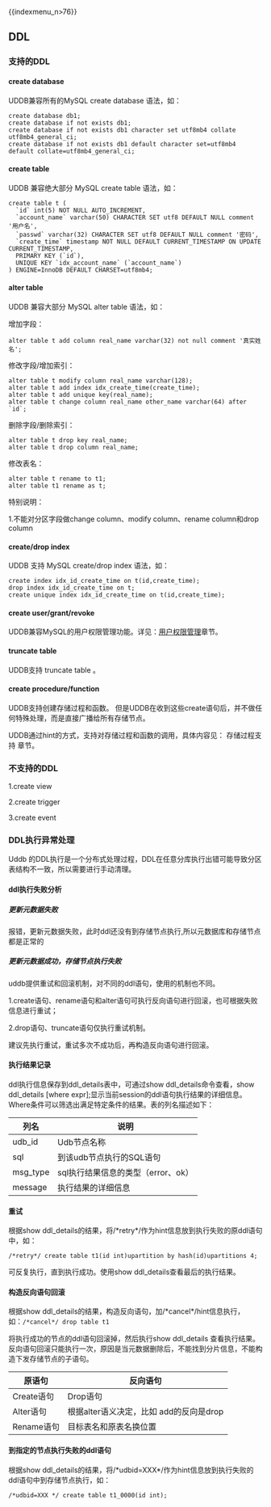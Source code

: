 {{indexmenu_n>76}}

## DDL

### 支持的DDL

#### create database

UDDB兼容所有的MySQL create database 语法，如：
```
create database db1;
create database if not exists db1;
create database if not exists db1 character set utf8mb4 collate utf8mb4_general_ci;
create database if not exists db1 default character set=utf8mb4 default collate=utf8mb4_general_ci;   
```
#### create table

UDDB 兼容绝大部分 MySQL create table 语法，如：
```
create table t (
  `id` int(5) NOT NULL AUTO_INCREMENT,
  `account_name` varchar(50) CHARACTER SET utf8 DEFAULT NULL comment '用户名',
  `passwd` varchar(32) CHARACTER SET utf8 DEFAULT NULL comment '密码',
  `create_time` timestamp NOT NULL DEFAULT CURRENT_TIMESTAMP ON UPDATE CURRENT_TIMESTAMP,
  PRIMARY KEY (`id`),
  UNIQUE KEY `idx_account_name` (`account_name`)
) ENGINE=InnoDB DEFAULT CHARSET=utf8mb4;
```
####  alter table

UDDB 兼容大部分 MySQL alter table 语法，如：

增加字段：

``` alter table t add column real_name varchar(32) not null comment '真实姓名'; ```

修改字段/增加索引：
```
alter table t modify column real_name varchar(128);
alter table t add index idx_create_time(create_time);
alter table t add unique key(real_name);
alter table t change column real_name other_name varchar(64) after `id`;
```
删除字段/删除索引：
```
alter table t drop key real_name; 
alter table t drop column real_name; 
```

修改表名：

```
alter table t rename to t1; 
alter table t1 rename as t; 
```

特别说明：

1.不能对分区字段做change column、modify column、rename column和drop column

####  create/drop index

UDDB 支持 MySQL create/drop index 语法，如：
```
create index idx_id_create_time on t(id,create_time);
drop index idx_id_create_time on t;
create unique index idx_id_create_time on t(id,create_time);  
```
####  create user/grant/revoke

UDDB兼容MySQL的用户权限管理功能。详见：[用户权限管理](/database/uddb/user/)章节。

####  truncate table

UDDB支持 truncate table 。

#### create procedure/function

UDDB支持创建存储过程和函数。 但是UDDB在收到这些create语句后，并不做任何特殊处理，而是直接广播给所有存储节点。

UDDB通过hint的方式，支持对存储过程和函数的调用，具体内容见： 存储过程支持 章节。

### 不支持的DDL

1.create view

2.create trigger

3.create event

### DDL执行异常处理

Uddb 的DDL执行是一个分布式处理过程，DDL在任意分库执行出错可能导致分区表结构不一致，所以需要进行手动清理。

#### ddl执行失败分析

##### 更新元数据失败

报错，更新元数据失败，此时ddl还没有到存储节点执行,所以元数据库和存储节点都是正常的

##### 更新元数据成功，存储节点执行失败

uddb提供重试和回滚机制，对不同的ddl语句，使用的机制也不同。

1.create语句、rename语句和alter语句可执行反向语句进行回滚，也可根据失败信息进行重试；

2.drop语句、truncate语句仅执行重试机制。

建议先执行重试，重试多次不成功后，再构造反向语句进行回滚。

#### 执行结果记录

ddl执行信息保存到ddl\_details表中，可通过show ddl\_details命令查看，show ddl_details [where expr];显示当前session的ddl语句执行结果的详细信息。Where条件可以筛选出满足特定条件的结果。表的列名描述如下：

| 列名 | 说明 |
| --- | --- |
| udb\_id | Udb节点名称 |
| sql | 到该udb节点执行的SQL语句 |
| msg\_type | sql执行结果信息的类型（error、ok） |
| message | 执行结果的详细信息 |

#### 重试

根据show ddl_details的结果，将/\*retry*/作为hint信息放到执行失败的原ddl语句中，如：

```
/*retry*/ create table t1(id int)upartition by hash(id)upartitions 4;
```

可反复执行，直到执行成功。使用show ddl_details查看最后的执行结果。

#### 构造反向语句回滚
根据show ddl_details的结果，构造反向语句，加/\*cancel\*/hint信息执行，如：`/*cancel*/ drop table t1`

将执行成功的节点的ddl语句回滚掉，然后执行show ddl_details 查看执行结果。反向语句回滚只能执行一次，原因是当元数据删除后，不能找到分片信息，不能构造下发存储节点的子语句。

| 原语句 | 反向语句 |
| --- | --- |
| Create语句  | Drop语句 |
| Alter语句  | 根据alter语义决定，比如 add的反向是drop |
| Rename语句  | 目标表名和原表名换位置 |

#### 到指定的节点执行失败的ddl语句

根据show ddl\_details的结果，将/\*udbid=XXX*/作为hint信息放到执行失败的ddl语句中到存储节点执行，如：
```
/*udbid=XXX */ create table t1_0000(id int);
```
